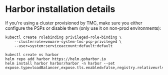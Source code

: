 # Harbor installation details

If you're using a cluster provisioned by TMC, make sure you either configure the PSPs or disable them (only use it on non-prod environments):

```
kubectl create rolebinding privileged-role-binding \
    --clusterrole=vmware-system-tmc-psp-privileged \
    --user=system:serviceaccount:default:default
```

```
kubectl create ns harbor
helm repo add harbor https://helm.goharbor.io
helm install harbor harbor/harbor -n harbor --set expose.type=loadBalancer,expose.tls.enabled=false,registry.relativeurls=true,externalURL=http://harbor.shared.tanzu.build
```